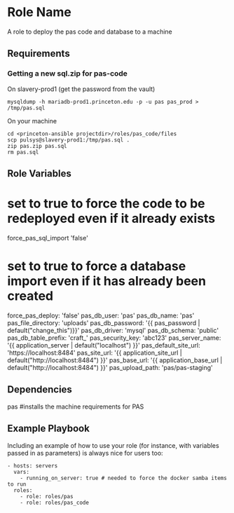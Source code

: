 Role Name
=========

A role to deploy the pas code and database to a machine

Requirements
------------

### Getting a new sql.zip for pas-code

On slavery-prod1 (get the password from the vault)
```
mysqldump -h mariadb-prod1.princeton.edu -p -u pas pas_prod > /tmp/pas.sql
```

On your machine
```
cd <princeton-ansible projectdir>/roles/pas_code/files
scp pulsys@slavery-prod1:/tmp/pas.sql .
zip pas.zip pas.sql
rm pas.sql
```


Role Variables
--------------

# set to true to force the code to be redeployed even if it already exists
force_pas_sql_import 'false'
# set to true to force a database import even if it has already been created
force_pas_deploy: 'false'
pas_db_user: 'pas'
pas_db_name: 'pas'
pas_file_directory: 'uploads'
pas_db_password: '{{ pas_password | default("change_this")}}'
pas_db_driver: 'mysql'
pas_db_schema: 'public'
pas_db_table_prefix: 'craft_'
pas_security_key: 'abc123'
pas_server_name: '{{ application_server | default("localhost") }}'
pas_default_site_url: 'https://localhost:8484'
pas_site_url: '{{ application_site_url | default("http://localhost:8484") }}'
pas_base_url: '{{ application_base_url | default("http://localhost:8484") }}'
pas_upload_path: 'pas/pas-staging'

Dependencies
------------

 pas     #installs the machine requirements for PAS

Example Playbook
----------------

Including an example of how to use your role (for instance, with variables
passed in as parameters) is always nice for users too:

    - hosts: servers
      vars:
        - running_on_server: true # needed to force the docker samba items to run
      roles:
        - role: roles/pas
        - role: roles/pas_code
